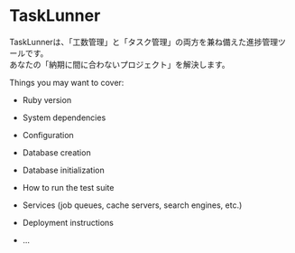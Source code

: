 TaskLunner
====
TaskLunnerは、「工数管理」と「タスク管理」の両方を兼ね備えた進捗管理ツールです。  
あなたの「納期に間に合わないプロジェクト」を解決します。  

Things you may want to cover:

* Ruby version

* System dependencies

* Configuration

* Database creation

* Database initialization

* How to run the test suite

* Services (job queues, cache servers, search engines, etc.)

* Deployment instructions

* ...
